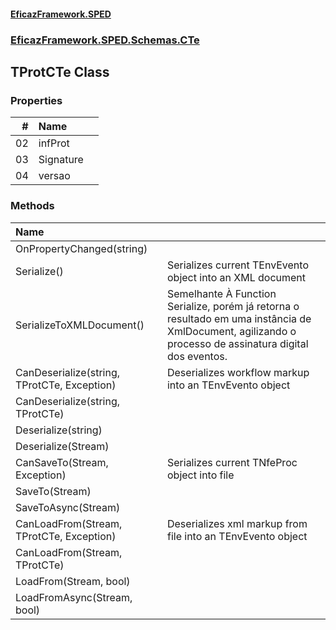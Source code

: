 #### [EficazFramework.SPED](EficazFrameworkSPED.md 'EficazFramework SPED')
### [EficazFramework.SPED.Schemas.CTe](EficazFramework.SPED.Schemas.CTe.md 'EficazFramework.SPED.Schemas.CTe')

## TProtCTe Class
### Properties

| # | Name | |
| ---: | :--- | :--- |
| 02 | infProt |  |
| 03 | Signature |  |
| 04 | versao |  |
### Methods

| Name | |
| :--- | :--- |
| OnPropertyChanged(string) |  |
| Serialize() | Serializes current TEnvEvento object into an XML document |
| SerializeToXMLDocument() | Semelhante À Function Serialize, porém já retorna o resultado            em uma instância de XmlDocument, agilizando o processo de assinatura            digital dos eventos. |
| CanDeserialize(string, TProtCTe, Exception) | Deserializes workflow markup into an TEnvEvento object |
| CanDeserialize(string, TProtCTe) |  |
| Deserialize(string) |  |
| Deserialize(Stream) |  |
| CanSaveTo(Stream, Exception) | Serializes current TNfeProc object into file |
| SaveTo(Stream) |  |
| SaveToAsync(Stream) |  |
| CanLoadFrom(Stream, TProtCTe, Exception) | Deserializes xml markup from file into an TEnvEvento object |
| CanLoadFrom(Stream, TProtCTe) |  |
| LoadFrom(Stream, bool) |  |
| LoadFromAsync(Stream, bool) |  |
